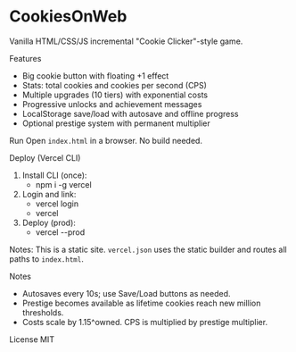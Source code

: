 # CookiesOnWeb

Vanilla HTML/CSS/JS incremental "Cookie Clicker"-style game.

Features

- Big cookie button with floating +1 effect
- Stats: total cookies and cookies per second (CPS)
- Multiple upgrades (10 tiers) with exponential costs
- Progressive unlocks and achievement messages
- LocalStorage save/load with autosave and offline progress
- Optional prestige system with permanent multiplier

Run
Open `index.html` in a browser. No build needed.

Deploy (Vercel CLI)

1. Install CLI (once):
   - npm i -g vercel
2. Login and link:
   - vercel login
   - vercel
3. Deploy (prod):
   - vercel --prod

Notes: This is a static site. `vercel.json` uses the static builder and routes all paths to `index.html`.

Notes

- Autosaves every 10s; use Save/Load buttons as needed.
- Prestige becomes available as lifetime cookies reach new million thresholds.
- Costs scale by 1.15^owned. CPS is multiplied by prestige multiplier.

License
MIT
